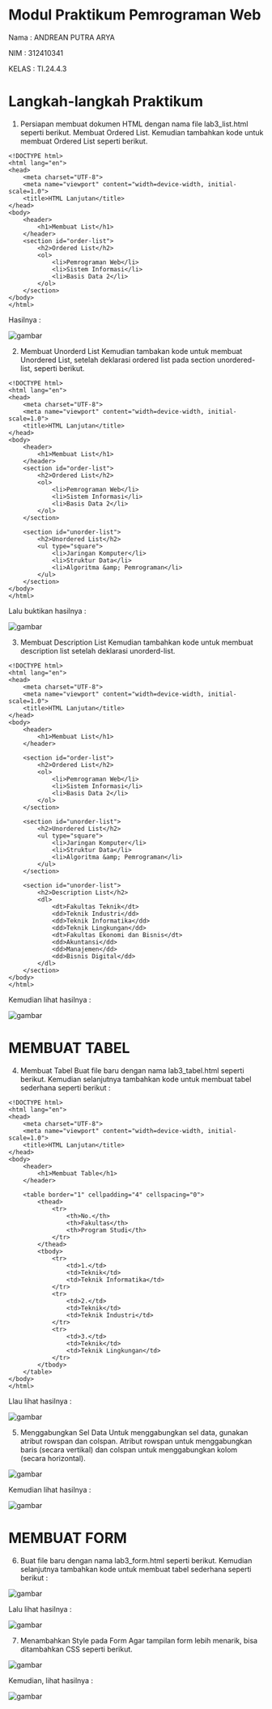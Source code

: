 # Modul Praktikum Pemrograman Web

Nama : ANDREAN PUTRA ARYA

NIM : 312410341

KELAS : TI.24.4.3

# Langkah-langkah Praktikum
1. Persiapan membuat dokumen HTML dengan nama file lab3_list.html seperti berikut. Membuat Ordered List. 
Kemudian tambahkan kode untuk membuat Ordered List seperti berikut.
```
<!DOCTYPE html>
<html lang="en">
<head>
    <meta charset="UTF-8">
    <meta name="viewport" content="width=device-width, initial-scale=1.0">
    <title>HTML Lanjutan</title>
</head>
<body>
    <header>
        <h1>Membuat List</h1>
    </header>
    <section id="order-list">
        <h2>Ordered List</h2>
        <ol>
            <li>Pemrograman Web</li>
            <li>Sistem Informasi</li>
            <li>Basis Data 2</li>
        </ol>
    </section>
</body>
</html>
```

Hasilnya : 

![gambar](https://github.com/andreanbadeh/Lab3Web/blob/a99bd2d7c0e05b556371c98bc0833851fe9697e8/images/Screenshot%20from%202025-10-08%2018-52-09.png)

2. Membuat Unorderd List
Kemudian tambakan kode untuk membuat Unordered List, setelah deklarasi ordered list pada section unordered-list, seperti berikut.
```
<!DOCTYPE html>
<html lang="en">
<head>
    <meta charset="UTF-8">
    <meta name="viewport" content="width=device-width, initial-scale=1.0">
    <title>HTML Lanjutan</title>
</head>
<body>
    <header>
        <h1>Membuat List</h1>
    </header>
    <section id="order-list">
        <h2>Ordered List</h2>
        <ol>
            <li>Pemrograman Web</li>
            <li>Sistem Informasi</li>
            <li>Basis Data 2</li>
        </ol>
    </section>

    <section id="unorder-list">
        <h2>Unordered List</h2>
        <ul type="square">
            <li>Jaringan Komputer</li>
            <li>Struktur Data</li>
            <li>Algoritma &amp; Pemrograman</li>
        </ul>
    </section>
</body>
</html>
```
Lalu buktikan hasilnya :

![gambar](https://github.com/andreanbadeh/Lab3Web/blob/e72ac7e50c0592869dee2b59d7152a506de32133/images/Screenshot%20from%202025-10-08%2018-56-13.png)

3. Membuat Description List
Kemudian tambahkan kode untuk membuat description list setelah deklarasi unorderd-list.
```
<!DOCTYPE html>
<html lang="en">
<head>
    <meta charset="UTF-8">
    <meta name="viewport" content="width=device-width, initial-scale=1.0">
    <title>HTML Lanjutan</title>
</head>
<body>
    <header>
        <h1>Membuat List</h1>
    </header>

    <section id="order-list">
        <h2>Ordered List</h2>
        <ol>
            <li>Pemrograman Web</li>
            <li>Sistem Informasi</li>
            <li>Basis Data 2</li>
        </ol>
    </section>

    <section id="unorder-list">
        <h2>Unordered List</h2>
        <ul type="square">
            <li>Jaringan Komputer</li>
            <li>Struktur Data</li>
            <li>Algoritma &amp; Pemrograman</li>
        </ul>
    </section>

    <section id="unorder-list">
        <h2>Description List</h2>
        <dl>
            <dt>Fakultas Teknik</dt>
            <dd>Teknik Industri</dd>
            <dd>Teknik Informatika</dd>
            <dd>Teknik Lingkungan</dd>
            <dt>Fakultas Ekonomi dan Bisnis</dt>
            <dd>Akuntansi</dd>
            <dd>Manajemen</dd>
            <dd>Bisnis Digital</dd>
        </dl>
    </section>
</body>
</html>
```
Kemudian lihat hasilnya :

![gambar](https://github.com/andreanbadeh/Lab3Web/blob/4ad7c16e91b190f22b2725d2f9520d5aef010f2e/images/Screenshot%20from%202025-10-08%2018-59-26.png)

# MEMBUAT TABEL
4. Membuat Tabel
Buat file baru dengan nama lab3_tabel.html seperti berikut.
Kemudian selanjutnya tambahkan kode untuk membuat tabel sederhana seperti berikut :
```
<!DOCTYPE html>
<html lang="en">
<head>
    <meta charset="UTF-8">
    <meta name="viewport" content="width=device-width, initial-scale=1.0">
    <title>HTML Lanjutan</title>
</head>
<body>
    <header>
        <h1>Membuat Table</h1>
    </header>

    <table border="1" cellpadding="4" cellspacing="0">
        <thead>
            <tr>
                <th>No.</th>
                <th>Fakultas</th>
                <th>Program Studi</th>
            </tr>
        </thead>
        <tbody>
            <tr>
                <td>1.</td>
                <td>Teknik</td>
                <td>Teknik Informatika</td>
            </tr>
            <tr>
                <td>2.</td>
                <td>Teknik</td>
                <td>Teknik Industri</td>
            </tr>
            <tr>
                <td>3.</td>
                <td>Teknik</td>
                <td>Teknik Lingkungan</td>
            </tr>
        </tbody>
    </table>
</body>
</html>
```
Llau lihat hasilnya :

![gambar](https://github.com/andreanbadeh/Lab3Web/blob/fbe072587b640e1dbdd45cf128caa1cb738e3756/images/Screenshot%20from%202025-10-08%2019-03-17.png)

5. Menggabungkan Sel Data
Untuk menggabungkan sel data, gunakan atribut rowspan dan colspan. Atribut rowspan untuk menggabungkan baris (secara vertikal) dan colspan untuk menggabungkan kolom (secara horizontal).

![gambar](https://raw.githubusercontent.com/M-Rakha/Lab3Web/e6afb60f4b56df41d49640205c53bfa8ab82855d/2.1png.png)

Kemudian lihat hasilnya :

![gambar](https://raw.githubusercontent.com/M-Rakha/Lab3Web/e6afb60f4b56df41d49640205c53bfa8ab82855d/Cuplikan%20layar%202025-10-07%20110030.png)

# MEMBUAT FORM
6. Buat file baru dengan nama lab3_form.html seperti berikut.
Kemudian selanjutnya tambahkan kode untuk membuat tabel sederhana seperti berikut :

![gambar](https://raw.githubusercontent.com/M-Rakha/Lab3Web/160e18dcbd9e04c69a6f6949fab1cbb90b98a929/Cuplikan%20layar%202025-10-07%20110713.png)

Lalu lihat hasilnya :

![gambar](https://raw.githubusercontent.com/M-Rakha/Lab3Web/160e18dcbd9e04c69a6f6949fab1cbb90b98a929/Cuplikan%20layar%202025-10-07%20110727.png)

7. Menambahkan Style pada Form
Agar tampilan form lebih menarik, bisa ditambahkan CSS seperti berikut.

![gambar](https://raw.githubusercontent.com/M-Rakha/Lab3Web/15495b9cd4463061509713d55bfa78f791029493/2.2png.png)

Kemudian, lihat hasilnya :

![gambar](https://raw.githubusercontent.com/M-Rakha/Lab3Web/15495b9cd4463061509713d55bfa78f791029493/Cuplikan%20layar%202025-10-07%20111205.png)

